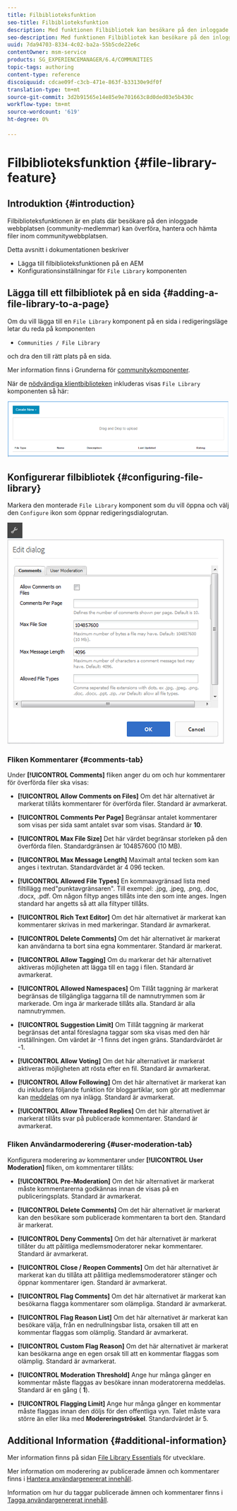 ```yaml
---
title: Filbiblioteksfunktion
seo-title: Filbiblioteksfunktion
description: Med funktionen Filbibliotek kan besökare på den inloggade webbplatsen överföra, hantera och hämta filer
seo-description: Med funktionen Filbibliotek kan besökare på den inloggade webbplatsen överföra, hantera och hämta filer
uuid: 7da94703-8334-4c02-ba2a-55b5cde22e6c
contentOwner: msm-service
products: SG_EXPERIENCEMANAGER/6.4/COMMUNITIES
topic-tags: authoring
content-type: reference
discoiquuid: cdcae09f-c3cb-471e-863f-b33130e9df0f
translation-type: tm+mt
source-git-commit: 3d2b91565e14e85e9e701663c8d0ded03e5b430c
workflow-type: tm+mt
source-wordcount: '619'
ht-degree: 0%

---
```



# Filbiblioteksfunktion {#file-library-feature}

## Introduktion {#introduction}

Filbiblioteksfunktionen är en plats där besökare på den inloggade webbplatsen (community-medlemmar) kan överföra, hantera och hämta filer inom communitywebbplatsen.

Detta avsnitt i dokumentationen beskriver

* Lägga till filbiblioteksfunktionen på en AEM
* Konfigurationsinställningar för `File Library` komponenten

## Lägga till ett filbibliotek på en sida {#adding-a-file-library-to-a-page}

Om du vill lägga till en `File Library` komponent på en sida i redigeringsläge letar du reda på komponenten

* `Communities / File Library`

och dra den till rätt plats på en sida.

Mer information finns i Grunderna för [communitykomponenter](basics.md).

När de [nödvändiga klientbiblioteken](essentials-file-library.md#essentials-for-client-side) inkluderas visas `File Library` komponenten så här:

![chlimage_1-430](assets/chlimage_1-430.png)

## Konfigurerar filbibliotek {#configuring-file-library}

Markera den monterade `File Library` komponent som du vill öppna och välj den `Configure` ikon som öppnar redigeringsdialogrutan.

![chlimage_1-431](assets/chlimage_1-431.png) ![chlimage_1-432](assets/chlimage_1-432.png)

### Fliken Kommentarer {#comments-tab}

Under **[!UICONTROL Comments]** fliken anger du om och hur kommentarer för överförda filer ska visas:

* **[!UICONTROL Allow Comments on Files]**
Om det här alternativet är markerat tillåts kommentarer för överförda filer. Standard är avmarkerat.

* **[!UICONTROL Comments Per Page]**
Begränsar antalet kommentarer som visas per sida samt antalet svar som visas. Standard är 
**10**.

* **[!UICONTROL Max File Size]**
Det här värdet begränsar storleken på den överförda filen. Standardgränsen är 104857600 (10 MB).

* **[!UICONTROL Max Message Length]**
Maximalt antal tecken som kan anges i textrutan. Standardvärdet är 4 096 tecken.

* **[!UICONTROL Allowed File Types]**
En kommaavgränsad lista med filtillägg med&quot;punktavgränsaren&quot;. Till exempel: .jpg, .jpeg, .png, .doc, .docx, .pdf. Om någon filtyp anges tillåts inte den som inte anges. Ingen standard har angetts så att alla filtyper tillåts.

* **[!UICONTROL Rich Text Editor]**
Om det här alternativet är markerat kan kommentarer skrivas in med markeringar. Standard är avmarkerat.

* **[!UICONTROL Delete Comments]**
Om det här alternativet är markerat kan användarna ta bort sina egna kommentarer. Standard är markerat.

* **[!UICONTROL Allow Tagging]**
Om du markerar det här alternativet aktiveras möjligheten att lägga till en tagg i filen. Standard är avmarkerat.

* **[!UICONTROL Allowed Namespaces]**
Om Tillåt taggning är markerat begränsas de tillgängliga taggarna till de namnutrymmen som är markerade. Om inga är markerade tillåts alla. Standard är alla namnutrymmen.

* **[!UICONTROL Suggestion Limit]**
Om Tillåt taggning är markerat begränsas det antal föreslagna taggar som ska visas med den här inställningen. Om värdet är -1 finns det ingen gräns. Standardvärdet är -1.

* **[!UICONTROL Allow Voting]**
Om det här alternativet är markerat aktiveras möjligheten att rösta efter en fil. Standard är avmarkerat.

* **[!UICONTROL Allow Following]**
Om det här alternativet är markerat kan du inkludera följande funktion för bloggartiklar, som gör att medlemmar kan [meddelas](notifications.md) om nya inlägg. Standard är avmarkerat.

* **[!UICONTROL Allow Threaded Replies]**
Om det här alternativet är markerat tillåts svar på publicerade kommentarer. Standard är avmarkerat.

### Fliken Användarmoderering {#user-moderation-tab}

Konfigurera moderering av kommentarer under **[!UICONTROL User Moderation]** fliken, om kommentarer tillåts:

* **[!UICONTROL Pre-Moderation]**
Om det här alternativet är markerat måste kommentarerna godkännas innan de visas på en publiceringsplats. Standard är avmarkerat.

* **[!UICONTROL Delete Comments]**
Om det här alternativet är markerat kan den besökare som publicerade kommentaren ta bort den. Standard är markerat.

* **[!UICONTROL Deny Comments]**
Om det här alternativet är markerat tillåter du att pålitliga medlemsmoderatorer nekar kommentarer. Standard är avmarkerat.

* **[!UICONTROL Close / Reopen Comments]**
Om det här alternativet är markerat kan du tillåta att pålitliga medlemsmoderatorer stänger och öppnar kommentarer igen. Standard är avmarkerat.

* **[!UICONTROL Flag Comments]**
Om det här alternativet är markerat kan besökarna flagga kommentarer som olämpliga. Standard är avmarkerat.

* **[!UICONTROL Flag Reason List]**
Om det här alternativet är markerat kan besökare välja, från en nedrullningsbar lista, orsaken till att en kommentar flaggas som olämplig. Standard är avmarkerat.

* **[!UICONTROL Custom Flag Reason]**
Om det här alternativet är markerat kan besökarna ange en egen orsak till att en kommentar flaggas som olämplig. Standard är avmarkerat.

* **[!UICONTROL Moderation Threshold]**
Ange hur många gånger en kommentar måste flaggas av besökare innan moderatorerna meddelas. Standard är en gång (
**1**).

* **[!UICONTROL Flagging Limit]**
Ange hur många gånger en kommentar måste flaggas innan den döljs för den offentliga vyn. Talet måste vara större än eller lika med 
**Modereringströskel**. Standardvärdet är 5.

## Additional Information {#additional-information}

Mer information finns på sidan [File Library Essentials](essentials-file-library.md) för utvecklare.

Mer information om moderering av publicerade ämnen och kommentarer finns i [Hantera användargenererat innehåll](moderate-ugc.md).

Information om hur du taggar publicerade ämnen och kommentarer finns i [Tagga användargenererat innehåll](tag-ugc.md).
